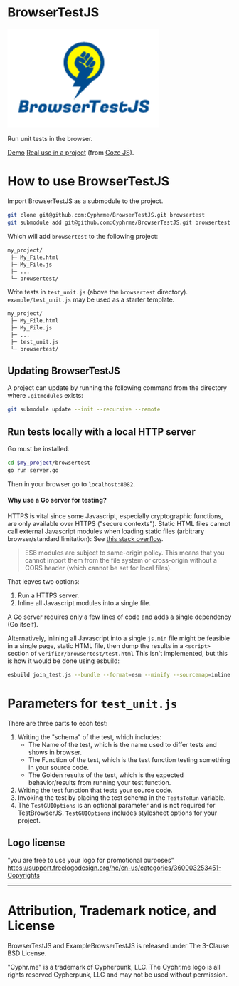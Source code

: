 # BrowserTestJS 
![BrowserTestJS](./browsertestjs.png)

Run unit tests in the browser.

[Demo](https://cyphrme.github.io/BrowserTestJSExample/browsertest/browsertest.html)
[Real use in a project](https://cyphrme.github.io/CozeJS/verifier/browsertest/browsertest.html)  (from [Coze JS](https://github.com/Cyphrme/CozeJS)).

# How to use BrowserTestJS
Import BrowserTestJS as a submodule to the project.

``` sh
git clone git@github.com:Cyphrme/BrowserTestJS.git browsertest
git submodule add git@github.com:Cyphrme/BrowserTestJS.git browsertest
```

Which will add `browsertest` to the following project:

```dir
my_project/
 ├─ My_File.html
 ├─ My_File.js
 ├─ ...
 └─ browsertest/
```

Write tests in `test_unit.js` (above the `browsertest` directory).
`example/test_unit.js` may be used as a starter template.

```dir
my_project/
 ├─ My_File.html
 ├─ My_File.js
 ├─ ...
 ├─ test_unit.js
 └─ browsertest/
```

## Updating BrowserTestJS
A project can update by running the following command from the directory where
`.gitmodules` exists:

```sh
git submodule update --init --recursive --remote
```

## Run tests locally with a local HTTP server
Go must be installed.

```sh
cd $my_project/browsertest
go run server.go
```

Then in your browser go to `localhost:8082`.  

#### Why use a Go server for testing?
HTTPS is vital since some Javascript, especially cryptographic functions, are
only available over HTTPS ("secure contexts").  Static HTML files cannot call
external Javascript modules when loading static files (arbitrary
browser/standard limitation): See [this stack
overflow](https://stackoverflow.com/questions/46992463/es6-module-support-in-chrome-62-chrome-canary-64-does-not-work-locally-cors-er?rq=1). 

> ES6 modules are subject to same-origin policy. This means that you cannot
import them from the file system or cross-origin without a CORS header (which
cannot be set for local files).

That leaves two options:

1. Run a HTTPS server.
2. Inline all Javascript modules into a single file.  

A Go server requires only a few lines of code and adds a single dependency (Go
itself). 

Alternatively, inlining all Javascript into a single `js.min` file might be
feasible in a single page, static HTML file, then dump the results in a
`<script>` section of `verifier/browsertest/test.html`  This isn't implemented,
but this is how it would be done using esbuild:

```sh
esbuild join_test.js --bundle --format=esm --minify --sourcemap=inline  --outfile=test_coze.min.js
```

# Parameters for `test_unit.js`

There are three parts to each test:
1. Writing the "schema" of the test, which includes:
    - The Name of the test, which is the name used to differ tests and shows in browser.
    - The Function of the test, which is the test function testing something in your source code.
    - The Golden results of the test, which is the expected behavior/results from running your test function.
2. Writing the test function that tests your source code.
3. Invoking the test by placing the test schema in the `TestsToRun` variable.
4. The `TestGUIOptions` is an optional parameter and is not required for
   TestBrowserJS. `TestGUIOptions` includes stylesheet options for your project.


## Logo license
"you are free to use your logo for promotional purposes"
https://support.freelogodesign.org/hc/en-us/categories/360003253451-Copyrights


----------------------------------------------------------------------
# Attribution, Trademark notice, and License
BrowserTestJS and ExampleBrowserTestJS is released under The 3-Clause BSD License. 

"Cyphr.me" is a trademark of Cypherpunk, LLC. The Cyphr.me logo is all rights
reserved Cypherpunk, LLC and may not be used without permission.